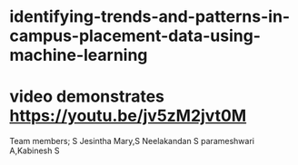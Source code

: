 # identifying-trends-and-patterns-in-campus-placement-data-using-machine-learning
# video demonstrates https://youtu.be/jv5zM2jvt0M
Team members;
S Jesintha Mary,S Neelakandan S parameshwari A,Kabinesh S
